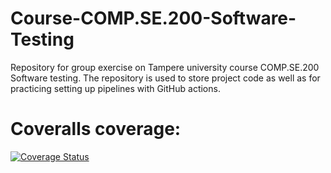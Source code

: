 # Course-COMP.SE.200-Software-Testing
Repository for group exercise on Tampere university course COMP.SE.200 Software testing. The repository is used to store project code as well as for practicing setting up pipelines with GitHub actions.

# Coveralls coverage: 
[![Coverage Status](https://coveralls.io/repos/github/NiiloR/Course-COMP.SE.200-Software-Testing/badge.svg?branch=main&kill_cache=1)](https://coveralls.io/github/NiiloR/Course-COMP.SE.200-Software-Testing?branch=main)


